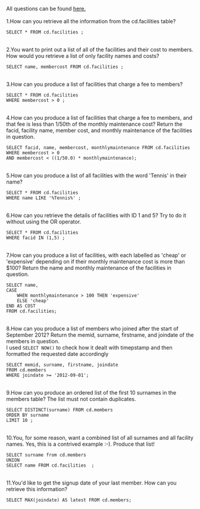 All questions can be found [here.](https://pgexercises.com/questions/basic/) <br>
\
1.How can you retrieve all the information from the cd.facilities table?

```
SELECT * FROM cd.facilities ;
```
\
2.You want to print out a list of all of the facilities and their cost to members. How would you retrieve a list of only facility names and costs?

```
SELECT name, membercost FROM cd.facilities ;
```
\
3.How can you produce a list of facilities that charge a fee to members?
```
SELECT * FROM cd.facilities
WHERE membercost > 0 ;
```
\
4.How can you produce a list of facilities that charge a fee to members, and that fee is less than 1/50th of the monthly maintenance cost? Return the facid, facility name, member cost, and monthly maintenance of the facilities in question.
```
SELECT facid, name, membercost, monthlymaintenance FROM cd.facilities
WHERE membercost > 0
AND membercost < ((1/50.0) * monthlymaintenance);
```
\
5.How can you produce a list of all facilities with the word 'Tennis' in their name?
```
SELECT * FROM cd.facilities
WHERE name LIKE '%Tennis%' ;
```
\
6.How can you retrieve the details of facilities with ID 1 and 5? Try to do it without using the OR operator.
```
SELECT * FROM cd.facilities
WHERE facid IN (1,5) ;
```
\
7.How can you produce a list of facilities, with each labelled as 'cheap' or 'expensive' depending on if their monthly maintenance cost is more than $100? Return the name and monthly maintenance of the facilities in question.
```
SELECT name,
CASE
	WHEN monthlymaintenance > 100 THEN 'expensive'
	ELSE 'cheap'
END AS COST
FROM cd.facilities;
```
\
8.How can you produce a list of members who joined after the start of September 2012? Return the memid, surname, firstname, and joindate of the members in question.
\
I used `SELECT NOW()` to check how it dealt with timepstamp and then formatted the requested date accordingly
```
SELECT memid, surname, firstname, joindate
FROM cd.members
WHERE joindate >= '2012-09-01';
```

\
9.How can you produce an ordered list of the first 10 surnames in the members table? The list must not contain duplicates.
```
SELECT DISTINCT(surname) FROM cd.members
ORDER BY surname
LIMIT 10 ;
```

\
10.You, for some reason, want a combined list of all surnames and all facility names. Yes, this is a contrived example :-). Produce that list!
```
SELECT surname from cd.members
UNION 
SELECT name FROM cd.facilities  ;
```

\
11.You'd like to get the signup date of your last member. How can you retrieve this information?
```
SELECT MAX(joindate) AS latest FROM cd.members;
```

